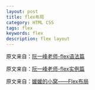 ```yaml
---
layout: post
title: flex布局
category: HTML CSS
tags: flex
keywords: flex
description: flex layout
---
```


原文来自：[阮一峰老师-flex语法篇](http://www.ruanyifeng.com/blog/2015/07/flex-grammar.html)

原文来自：[阮一峰老师-flex实例篇](http://www.ruanyifeng.com/blog/2015/07/flex-examples.html)

原文来自：[媛媛的小窝——Flex布局](http://www.zyy1217.com/2016/12/16/felx%E5%B8%83%E5%B1%80/)

